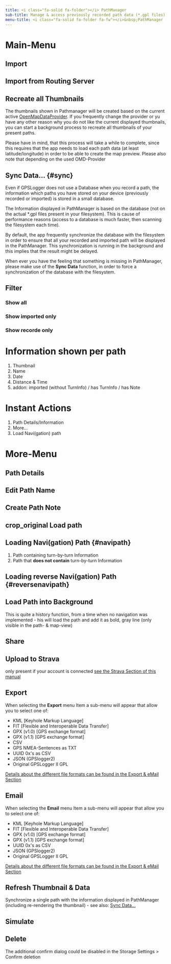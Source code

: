 ```yaml
---
title: <i class="fa-solid fa-folder"></i> PathManager
sub-title: Manage & access previously recorded path data (*.gpl files)
menu-title: <i class="fa-solid fa-folder fa-fw"></i>&nbsp;PathManager
---
```


# Main-Menu
## Import

## Import from Routing Server

## Recreate all Thumbnails
The thumbnails shown in Pathmanager will be created based on the current active
[OpenMapDataProvider](../2200-openmapdata/). If you frequently change the provider or yu have any other reason why you
do not like the current displayed thumbnails, you can start a background process to recreate all thumbnails of your
present paths.

Please have in mind, that this process will take a while to complete, since this requires that the app needs to load
each path data (at least latitude/longitude) in order to be able to create the map preview. Please also note that
depending on the used OMD-Provider

## Sync Data... {#sync}
Even if GPSLogger does not use a Database when you record a path, the information which paths you have stored on your
device (previously recorded or imported) is stored in a small database.

The Information displayed in PathManager is based on the database (not on the actual *.gpl files present in your
filesystem). This is cause of performance reasons (access to a database is much faster, then scanning the
filesystem each time).

By default, the app frequently synchronize the database with the filesystem in order to ensure that all your recorded
and imported path will be displayed in the PathManager. This synchronization is running in the background and this
implies that the result might be delayed. 

When ever you have the feeling that something is missing in PathManager, please make use of the **Sync Data** function,
in order to force a synchronization of the database with the filesystem.

## Filter
### Show all
### Show imported only
### Show recorde only

# Information shown per path
1. Thumbnail
2. Name
3. Date
4. Distance & Time
5. addon: imported (without TurnInfo) / has TurnInfo / has Note

# Instant Actions
1. <i class="fa-solid fa-circle-info fa-fw"></i> Path Details/Information 
2. <i class="fa-solid fa-circle-chevron-down fa-fw"></i> More...
3. <i class="fa-solid fa-diamond-turn-right fa-fw"></i> Load Navi(gation) path

# More-Menu
## <i class="fa-solid fa-circle-info fa-fw"></i> Path Details

## <i class="fa-solid fa-pencil fa-fw"></i> Edit Path Name

## <i class="fa-solid fa-pencil fa-fw"></i> Create Path Note

## <span class="material-icons fa-fw" style="width: 1.042em;">crop_original</span> Load path

## <i class="fa-solid fa-location-crosshairs fa-fw"></i> Loading Navi(gation) Path {#navipath}
1. Path containing turn-by-turn Information
2. Path that **does not contain** turn-by-turn Information

## <i class="fa-solid fa-location-crosshairs fa-fw"></i> Loading reverse Navi(gation) Path {#reversenavipath}

## <i class="fa-solid fa-share-from-square fa-fw"></i> Load Path into Background
This is quite a history function, from a time when no navigation was implemented - his will load the path and add it as
bold, gray line (only visible in the path- & map-view)

## <i class="fa-solid fa-share-nodes fa-fw"></i> Share

## <i class="fa-solid fa-share-nodes fa-fw"></i> Upload to Strava
only present if your account is connected
[see the <i class="fa-brands fa-strava fa-fw"></i> Strava Section of this manual](/../5200-strava/)

## <i class="fa-solid fa-floppy-disk fa-fw"></i> Export
When selecting the **Export** menu Item a sub-menu will appear that allow you to select one of:
- KML \[Keyhole Markup Language\]
- FIT \[Flexible and Interoperable Data Transfer\]
- GPX (v1.0) \[GPS exchange format\]
- GPX (v1.1) \[GPS exchange format\]
- CSV
- GPS NMEA-Sentences as TXT
- UUID 0x's as CSV
- JSON (GPSlogger2)
- Original GPSLogger II GPL

[Details about the different file formats can be found in the Export & eMail Section](../5000-export/#formats)

## <i class="fa-solid fa-paper-plane fa-fw"></i> Email
When selecting the **Email** menu Item a sub-menu will appear that allow you to select one of:
- KML \[Keyhole Markup Language\]
- FIT \[Flexible and Interoperable Data Transfer\]
- GPX (v1.0) \[GPS exchange format\]
- GPX (v1.1) \[GPS exchange format\]
- UUID 0x's as CSV
- JSON (GPSlogger2)
- Original GPSLogger II GPL

[Details about the different file formats can be found in the Export & eMail Section](../5000-export/#formats)

## <i class="fa-solid fa-arrow-rotate-right fa-fw"></i> Refresh Thumbnail & Data
Synchronize a single path with the information displayed in PathManager (including re-rendering the thumbnail) - see
also: [Sync Data...](#sync) 

## <i class="fa-solid fa-play fa-fw"></i> Simulate


## <i class="fa-solid fa-trash fa-fw"></i> Delete
The additional confirm dialog could be disabled in the Storage Settings > Confirm deletion <i class="fa-solid fa-toggle-off"></i> 
